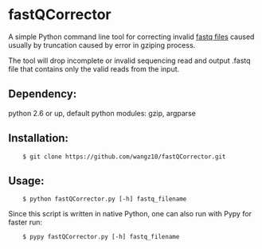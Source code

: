 fastQCorrector
==============

A simple Python command line tool for correcting invalid [fastq files](http://en.wikipedia.org/wiki/FASTQ_format "Fastq format") caused usually by truncation caused by error in gziping process.

The tool will drop incomplete or invalid sequencing read and output .fastq file that contains only the valid reads from the input.

## Dependency:

python 2.6 or up, default python modules:
gzip, argparse

## Installation:

```
	$ git clone https://github.com/wangz10/fastQCorrector.git
```

## Usage:

```
	$ python fastQCorrector.py [-h] fastq_filename
```
Since this script is written in native Python, one can also run with Pypy for faster run:
```
	$ pypy fastQCorrector.py [-h] fastq_filename
```
